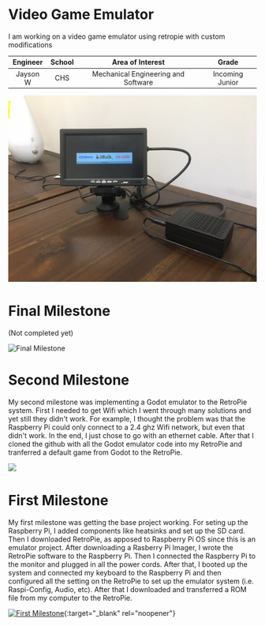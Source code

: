 ﻿# Video Game Emulator
I am working on a video game emulator using retropie with custom modifications

| **Engineer** | **School** | **Area of Interest** | **Grade** |
|:--:|:--:|:--:|:--:|
| Jayson W | CHS | Mechanical Engineering and Software | Incoming Junior

<html>
  <img src="https://raw.githubusercontent.com/Jysun21/JaysonW_BSE_Portfolio/gh-pages/thingy.JPG">
</html>
  
# Final Milestone
(Not completed yet)

![Final Milestone](https://external-content.duckduckgo.com/iu/?u=https%3A%2F%2Fst2.depositphotos.com%2F1054979%2F7093%2Fv%2F950%2Fdepositphotos_70934439-stock-illustration-not-completed-stamp.jpg&f=1&nofb=1)

# Second Milestone

My second milestone was implementing a Godot emulator to the RetroPie system. First I needed to get Wifi which I went through many solutions and yet still they didn't work. For example, I thought the problem was that the Raspberry Pi could only connect to a 2.4 ghz Wifi network, but even that didn't work. In the end, I just chose to go with an ethernet cable. After that I cloned the github with all the Godot emulator code into my RetroPie and tranferred a default game from Godot to the RetroPie.

<html>
  <img src="https://www.youtube.com/watch?v=lxFpv3uKi_k&ab_channel=BlueStampEng">
</html>
  
# First Milestone

My first milestone was getting the base project working. For seting up the Raspberry Pi, I added components like heatsinks and set up the SD card. Then I downloaded RetroPie, as apposed to Raspberry Pi OS since this is an emulator project. After downloading a Rasberry Pi Imager, I wrote the RetroPie software to the Raspberry Pi. Then I connected the Raspberry Pi to the monitor and plugged in all the power cords. After that, I booted up the system and connected my keyboard to the Raspberry Pi and then configured all the setting on the RetroPie to set up the emulator system (i.e. Raspi-Config, Audio, etc). After that I downloaded and transferred a ROM file from my computer to the RetroPie.

[![First Milestone](https://res.cloudinary.com/marcomontalbano/image/upload/v1612574117/video_to_markdown/images/youtube--JaPuR4l9fuw&ab_channel=BlueStampEng-c05b58ac6eb4c4700831b2b3070cd403.jpg)](https://www.youtube.com/watch?v=JaPuR4l9fuw&ab_channel=BlueStampEng "First Milestone"){:target="_blank" rel="noopener"}
